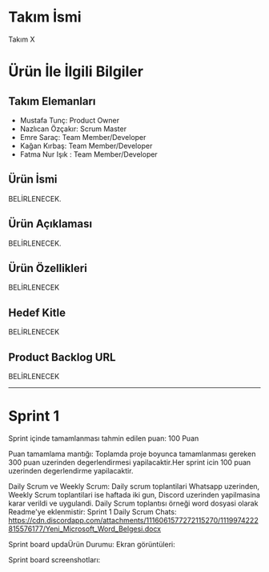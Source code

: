 # **Takım İsmi**

Takım X

# Ürün İle İlgili Bilgiler

## Takım Elemanları

- Mustafa Tunç: Product Owner
- Nazlıcan Özçakır: Scrum Master
- Emre Saraç: Team Member/Developer
- Kağan Kırbaş: Team Member/Developer
- Fatma Nur Işık : Team Member/Developer

## Ürün İsmi

 BELİRLENECEK.

## Ürün Açıklaması

 BELİRLENECEK.

## Ürün Özellikleri

 BELİRLENECEK

## Hedef Kitle

 BELİRLENECEK

## Product Backlog URL

 BELİRLENECEK

---

# Sprint 1

Sprint içinde tamamlanması tahmin edilen puan: 100 Puan

Puan tamamlama mantığı: Toplamda proje boyunca tamamlanması gereken 300 puan uzerinden degerlendirmesi yapilacaktir.Her sprint icin 100 puan uzerinden degerlendirme yapilacaktir.

Daily Scrum ve Weekly Scrum: Daily scrum toplantilari Whatsapp uzerinden, Weekly Scrum toplantilari ise haftada iki gun, Discord uzerinden yapilmasina karar verildi ve uygulandi. Daily Scrum toplantısı örneği word dosyasi olarak Readme'ye eklenmistir:  Sprint 1 Daily Scrum Chats: https://cdn.discordapp.com/attachments/1116061577272115270/1119974222815576177/Yeni_Microsoft_Word_Belgesi.docx

Sprint board updaÜrün Durumu: Ekran görüntüleri:

Sprint board screenshotları:

